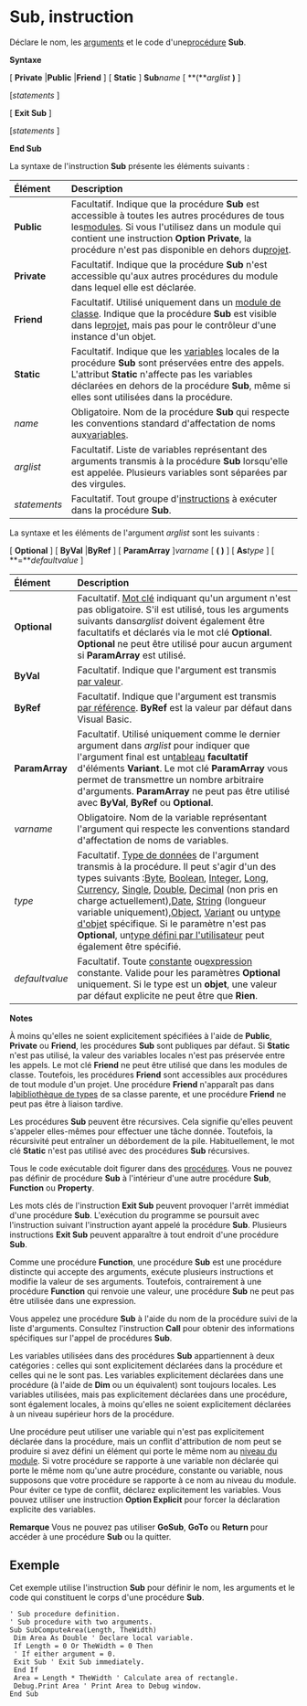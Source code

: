 
# Sub, instruction

Déclare le nom, les [arguments](b8bdf64f-5920-1ae9-16d0-b26d09524a30.md) et le code d'une[procédure](b8bdf64f-5920-1ae9-16d0-b26d09524a30.md) **Sub**.
 

 **Syntaxe**
 

[ **Private** |**Public** |**Friend** ] [ **Static** ] **Sub***name* [ **(***arglist* **)** ]
 
[*statements* ]
 
[ **Exit Sub** ]
 
[*statements* ]
 

 **End Sub**
 
La syntaxe de l'instruction  **Sub** présente les éléments suivants :
 


|**Élément**|**Description**|
|:-----|:-----|
|**Public**|Facultatif. Indique que la procédure  **Sub** est accessible à toutes les autres procédures de tous les[modules](b8bdf64f-5920-1ae9-16d0-b26d09524a30.md). Si vous l'utilisez dans un module qui contient une instruction  **Option Private**, la procédure n'est pas disponible en dehors du[projet](b8bdf64f-5920-1ae9-16d0-b26d09524a30.md).|
|**Private**|Facultatif. Indique que la procédure  **Sub** n'est accessible qu'aux autres procédures du module dans lequel elle est déclarée.|
|**Friend**|Facultatif. Utilisé uniquement dans un [module de classe](b8bdf64f-5920-1ae9-16d0-b26d09524a30.md). Indique que la procédure  **Sub** est visible dans le[projet](b8bdf64f-5920-1ae9-16d0-b26d09524a30.md), mais pas pour le contrôleur d'une instance d'un objet.|
|**Static**|Facultatif. Indique que les [variables](b8bdf64f-5920-1ae9-16d0-b26d09524a30.md) locales de la procédure **Sub** sont préservées entre des appels. L'attribut **Static** n'affecte pas les variables déclarées en dehors de la procédure **Sub**, même si elles sont utilisées dans la procédure.|
|*name*|Obligatoire. Nom de la procédure  **Sub** qui respecte les conventions standard d'affectation de noms aux[variables](b8bdf64f-5920-1ae9-16d0-b26d09524a30.md).|
|*arglist*|Facultatif. Liste de variables représentant des arguments transmis à la procédure  **Sub** lorsqu'elle est appelée. Plusieurs variables sont séparées par des virgules.|
|*statements*|Facultatif. Tout groupe d'[instructions](b8bdf64f-5920-1ae9-16d0-b26d09524a30.md) à exécuter dans la procédure **Sub**.|
La syntaxe et les éléments de l'argument *arglist* sont les suivants :
 
[ **Optional** ] [ **ByVal** |**ByRef** ] [ **ParamArray** ]*varname* [ **( )** ] [ **As***type* ] [ **=***defaultvalue* ]
 


|**Élément**|**Description**|
|:-----|:-----|
|**Optional**|Facultatif. [Mot clé](b8bdf64f-5920-1ae9-16d0-b26d09524a30.md) indiquant qu'un argument n'est pas obligatoire. S'il est utilisé, tous les arguments suivants dans*arglist* doivent également être facultatifs et déclarés via le mot clé **Optional**. **Optional** ne peut être utilisé pour aucun argument si **ParamArray** est utilisé.|
|**ByVal**|Facultatif. Indique que l'argument est transmis [par valeur](b8bdf64f-5920-1ae9-16d0-b26d09524a30.md).|
|**ByRef**|Facultatif. Indique que l'argument est transmis [par référence](b8bdf64f-5920-1ae9-16d0-b26d09524a30.md).  **ByRef** est la valeur par défaut dans Visual Basic.|
|**ParamArray**|Facultatif. Utilisé uniquement comme le dernier argument dans *arglist* pour indiquer que l'argument final est un[tableau](b8bdf64f-5920-1ae9-16d0-b26d09524a30.md) **facultatif** d'éléments **Variant**. Le mot clé **ParamArray** vous permet de transmettre un nombre arbitraire d'arguments. **ParamArray** ne peut pas être utilisé avec **ByVal**, **ByRef** ou **Optional**.|
|*varname*|Obligatoire. Nom de la variable représentant l'argument qui respecte les conventions standard d'affectation de noms de variables.|
|*type*|Facultatif. [Type de données](b8bdf64f-5920-1ae9-16d0-b26d09524a30.md) de l'argument transmis à la procédure. Il peut s'agir d'un des types suivants :[Byte](b8bdf64f-5920-1ae9-16d0-b26d09524a30.md), [Boolean](b8bdf64f-5920-1ae9-16d0-b26d09524a30.md), [Integer](b8bdf64f-5920-1ae9-16d0-b26d09524a30.md), [Long](b8bdf64f-5920-1ae9-16d0-b26d09524a30.md), [Currency](b8bdf64f-5920-1ae9-16d0-b26d09524a30.md), [Single](b8bdf64f-5920-1ae9-16d0-b26d09524a30.md), [Double](b8bdf64f-5920-1ae9-16d0-b26d09524a30.md), [Decimal](b8bdf64f-5920-1ae9-16d0-b26d09524a30.md) (non pris en charge actuellement),[Date](b8bdf64f-5920-1ae9-16d0-b26d09524a30.md), [String](b8bdf64f-5920-1ae9-16d0-b26d09524a30.md) (longueur variable uniquement),[Object](b8bdf64f-5920-1ae9-16d0-b26d09524a30.md), [Variant](b8bdf64f-5920-1ae9-16d0-b26d09524a30.md) ou un[type d'objet](b8bdf64f-5920-1ae9-16d0-b26d09524a30.md) spécifique. Si le paramètre n'est pas **Optional**, un[type défini par l'utilisateur](b8bdf64f-5920-1ae9-16d0-b26d09524a30.md) peut également être spécifié.|
|*defaultvalue*|Facultatif. Toute [constante](b8bdf64f-5920-1ae9-16d0-b26d09524a30.md) ou[expression](b8bdf64f-5920-1ae9-16d0-b26d09524a30.md) constante. Valide pour les paramètres **Optional** uniquement. Si le type est un **objet**, une valeur par défaut explicite ne peut être que **Rien**.|
 **Notes**
 
À moins qu'elles ne soient explicitement spécifiées à l'aide de  **Public**, **Private** ou **Friend**, les procédures **Sub** sont publiques par défaut. Si **Static** n'est pas utilisé, la valeur des variables locales n'est pas préservée entre les appels. Le mot clé **Friend** ne peut être utilisé que dans les modules de classe. Toutefois, les procédures **Friend** sont accessibles aux procédures de tout module d'un projet. Une procédure **Friend** n'apparaît pas dans la[bibliothèque de types](b8bdf64f-5920-1ae9-16d0-b26d09524a30.md) de sa classe parente, et une procédure **Friend** ne peut pas être à liaison tardive.
 
Les procédures  **Sub** peuvent être récursives. Cela signifie qu'elles peuvent s'appeler elles-mêmes pour effectuer une tâche donnée. Toutefois, la récursivité peut entraîner un débordement de la pile. Habituellement, le mot clé **Static** n'est pas utilisé avec des procédures **Sub** récursives.
 
Tous le code exécutable doit figurer dans des [procédures](b8bdf64f-5920-1ae9-16d0-b26d09524a30.md). Vous ne pouvez pas définir de procédure  **Sub** à l'intérieur d'une autre procédure **Sub**, **Function** ou **Property**.
 
Les mots clés de l'instruction  **Exit Sub** peuvent provoquer l'arrêt immédiat d'une procédure **Sub**. L'exécution du programme se poursuit avec l'instruction suivant l'instruction ayant appelé la procédure **Sub**. Plusieurs instructions **Exit Sub** peuvent apparaître à tout endroit d'une procédure **Sub**.
 
Comme une procédure  **Function**, une procédure **Sub** est une procédure distincte qui accepte des arguments, exécute plusieurs instructions et modifie la valeur de ses arguments. Toutefois, contrairement à une procédure **Function** qui renvoie une valeur, une procédure **Sub** ne peut pas être utilisée dans une expression.
 
Vous appelez une procédure  **Sub** à l'aide du nom de la procédure suivi de la liste d'arguments. Consultez l'instruction **Call** pour obtenir des informations spécifiques sur l'appel de procédures **Sub**.
 
Les variables utilisées dans des procédures  **Sub** appartiennent à deux catégories : celles qui sont explicitement déclarées dans la procédure et celles qui ne le sont pas. Les variables explicitement déclarées dans une procédure (à l'aide de **Dim** ou un équivalent) sont toujours locales. Les variables utilisées, mais pas explicitement déclarées dans une procédure, sont également locales, à moins qu'elles ne soient explicitement déclarées à un niveau supérieur hors de la procédure.
 
Une procédure peut utiliser une variable qui n'est pas explicitement déclarée dans la procédure, mais un conflit d'attribution de nom peut se produire si avez défini un élément qui porte le même nom au [niveau du module](b8bdf64f-5920-1ae9-16d0-b26d09524a30.md). Si votre procédure se rapporte à une variable non déclarée qui porte le même nom qu'une autre procédure, constante ou variable, nous supposons que votre procédure se rapporte à ce nom au niveau du module. Pour éviter ce type de conflit, déclarez explicitement les variables. Vous pouvez utiliser une instruction  **Option Explicit** pour forcer la déclaration explicite des variables.
 

 **Remarque**  Vous ne pouvez pas utiliser  **GoSub**, **GoTo** ou **Return** pour accéder à une procédure **Sub** ou la quitter.
 


## Exemple

Cet exemple utilise l'instruction  **Sub** pour définir le nom, les arguments et le code qui constituent le corps d'une procédure **Sub**.
 

 

```
' Sub procedure definition. 
' Sub procedure with two arguments. 
Sub SubComputeArea(Length, TheWidth) 
 Dim Area As Double ' Declare local variable. 
 If Length = 0 Or TheWidth = 0 Then 
 ' If either argument = 0. 
 Exit Sub ' Exit Sub immediately. 
 End If 
 Area = Length * TheWidth ' Calculate area of rectangle. 
 Debug.Print Area ' Print Area to Debug window. 
End Sub
```

